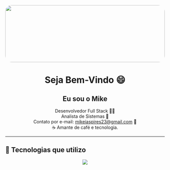 <!-- Banner com bordas arredondadas -->
<p align="center">
  <img src="https://i.pinimg.com/736x/ca/25/66/ca25662ae9cc3df849234f064fc02386.jpg" width="100%" height="180px" style="border-radius: 20px;" />
</p>

<!-- Apresentação -->
<h1 align="center">Seja Bem-Vindo 😄</h1>
<h2 align="center">Eu sou o Mike</h2>

<p align="center">
Desenvolvedor Full Stack 👨‍💻<br />
Analista de Sistemas 🧠<br />
Contato por e-mail: <a href="mailto:mikeiaspires23@gmail.com">mikeiaspires23@gmail.com</a> 📩<br />
☕ Amante de café e tecnologia.
</p>

---

## 🚀 Tecnologias que utilizo

<p align="center">
  <a href="https://skillicons.dev">
    <img src="https://skillicons.dev/icons?i=git,js,ts,python,nodejs,react,docker,mysql,aws,mongodb,kotlin,java,firebase,html,css" />
  </a>
</p>

